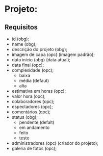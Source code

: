 # Projeto:

## Requisitos

* id (obg);
* name (obg);
* descrição do projeto (obg);
* imagem de capa (opc) (imagem padrão);
* data início (obg) (data atual);
* data final (opc);
* complexidade (opc);
    - baixa
    - média (defaut)
    - alta
* estimativa em horas (opc);
* valor hora (opc);
* colaboradores (opc);
* espectadores (opc);
* comentários (opc);
* status (obg);
    - pendente (defalt)
    - em andamento
    - feito
    - teste
* administradores (opc) (criador do projeto);
* galeria de fotos (opc);
